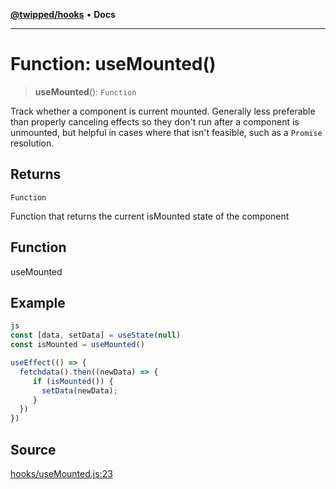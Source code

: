 [**@twipped/hooks**](../../README.md) • **Docs**

***

# Function: useMounted()

> **useMounted**(): `Function`

Track whether a component is current mounted. Generally less preferable than
properly canceling effects so they don't run after a component is unmounted,
but helpful in cases where that isn't feasible, such as a `Promise` resolution.

## Returns

`Function`

Function that returns the current isMounted state of the component

## Function

useMounted

## Example

```ts
js
const [data, setData] = useState(null)
const isMounted = useMounted()

useEffect(() => {
  fetchdata().then((newData) => {
     if (isMounted()) {
       setData(newData);
     }
  })
})
```

## Source

[hooks/useMounted.js:23](https://github.com/Twipped/hooks/blob/main/hooks/useMounted.js#L23)

